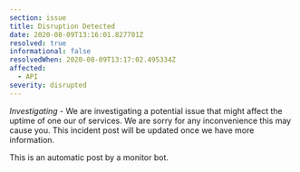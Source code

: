 ```yaml
---
section: issue
title: Disruption Detected
date: 2020-08-09T13:16:01.827701Z
resolved: true
informational: false
resolvedWhen: 2020-08-09T13:17:02.495334Z
affected:
  - API
severity: disrupted
---
```

*Investigating* - We are investigating a potential issue that might affect the uptime of one our of services. We are sorry for any inconvenience this may cause you. This incident post will be updated once we have more information.

This is an automatic post by a monitor bot.
        